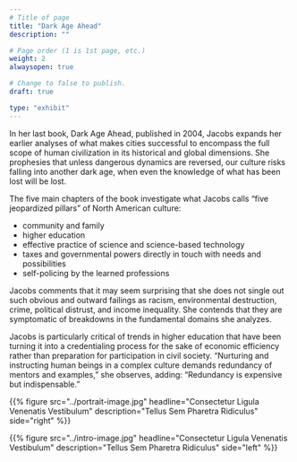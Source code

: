 ```yaml
---
# Title of page
title: "Dark Age Ahead"
description: ""

# Page order (1 is 1st page, etc.)
weight: 2
alwaysopen: true

# Change to false to publish.
draft: true

type: "exhibit"
---
```

In her last book, Dark Age Ahead, published in 2004, Jacobs expands her earlier analyses of what makes cities successful to encompass the full scope of human civilization in its historical and global dimensions. She prophesies that unless dangerous dynamics are reversed, our culture risks falling into another dark age, when even the knowledge of what has been lost will be lost.

The five main chapters of the book investigate what Jacobs calls “five jeopardized pillars” of North American culture:

- community and family
- higher education
- effective practice of science and science-based technology
- taxes and governmental powers directly in touch with needs and possibilities
- self-policing by the learned professions

Jacobs comments that it may seem surprising that she does not single out such obvious and outward failings as racism, environmental destruction, crime, political distrust, and income inequality. She contends that they are symptomatic of breakdowns in the fundamental domains she analyzes.

Jacobs is particularly critical of trends in higher education that have been turning it into a credentialing process for the sake of economic efficiency rather than preparation for participation in civil society. “Nurturing and instructing human beings in a complex culture demands redundancy of mentors and examples,” she observes, adding: “Redundancy is expensive but indispensable.”



{{% figure src="../portrait-image.jpg"
           headline="Consectetur Ligula Venenatis Vestibulum" 
           description="Tellus Sem Pharetra Ridiculus" 
           side="right" %}}

{{% figure src="../intro-image.jpg"
           headline="Consectetur Ligula Venenatis Vestibulum" 
           description="Tellus Sem Pharetra Ridiculus" side="left" %}}

